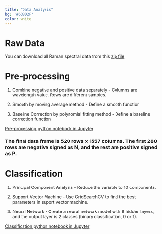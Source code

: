 ```yaml
---
title: "Data Analysis"
bg: '#63BD2F'
color: white
---
```


# Raw Data

You can download all Raman spectral data from this [zip file](https://github.com/juliachu216/ABE-516X-Project/blob/master/Raw%20Data.zip)

# Pre-processing

1. Combine negative and positive data separately - Columns are wavelength value. Rows are different samples.
  
2. Smooth by moving average method - Define a smooth function
  
3. Baseline Correction by polynomial fitting method - Define a baseline correction function


[Pre-processing python notebook in Jupyter](https://nbviewer.jupyter.org/github/juliachu216/ABE-516X-Project/blob/master/analysis/Pre-process%20data.ipynb)


### The final data frame is 520 rows × 1557 columns. The first 280 rows are negative signed as N, and the rest are positive signed as P.

# Classification
1. Principal Component Analysis - Reduce the variable to 10 components.

2. Support Vector Machine - Use GridSearchCV to find the best parameters in suport vector machine.

3. Neural Network - Create a neural network model with 9 hidden layers, and the output layer is 2 classes (binary classification, 0 or 1). 


[Classification python notebook in Jupyter](https://nbviewer.jupyter.org/github/juliachu216/ABE-516X-Project/blob/master/analysis/Classification.ipynb)


